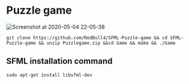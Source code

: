 # Puzzle game
![Screenshot at 2020-05-04 22-05-38](https://user-images.githubusercontent.com/44836865/80998366-eb570580-8e53-11ea-9aff-6047ab1a6d7b.png)

``` 
git clone https://github.com/RedBull4/SFML-Puzzle-game && cd SFML-Puzzle-game && unzip Puzzlegame.zip &&cd Game && make && ./Game
```
## SFML installation command
```
sudo apt-get install libsfml-dev
```
